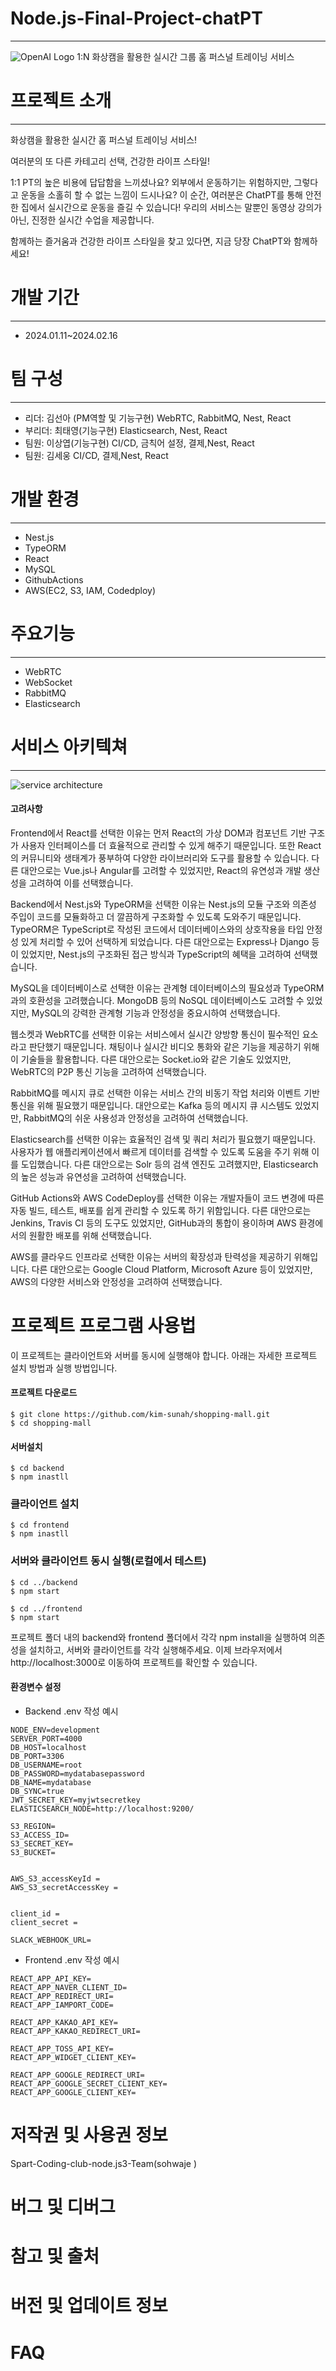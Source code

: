 # Node.js-Final-Project-chatPT
---
![OpenAI Logo](https://www.notion.so/B-2-2391c189623047378f2fb0ddae83b451?pvs=4#45176b5dcc84465d9c5b75fca1767be9)
1:N 화상캠을 활용한 실시간 그룹 홈 퍼스널 트레이닝 서비스 

# 프로젝트 소개 
---
화상캠을 활용한 실시간 홈 퍼스널 트레이닝 서비스!

여러분의 또 다른 카테고리 선택, 건강한 라이프 스타일!

1:1 PT의 높은 비용에 답답함을 느끼셨나요? 외부에서 운동하기는 위험하지만, 그렇다고 운동을 소홀히 할 수 없는 느낌이 드시나요? 이 순간, 여러분은 ChatPT를 통해 안전한 집에서 실시간으로 운동을 즐길 수 있습니다! 우리의 서비스는 말뿐인 동영상 강의가 아닌, 진정한 실시간 수업을 제공합니다.

함께하는 즐거움과 건강한 라이프 스타일을 찾고 있다면, 지금 당장 ChatPT와 함께하세요!

# 개발 기간 
---
* 2024.01.11~2024.02.16

# 팀 구성
---
* 리더: 김선아 (PM역할 및 기능구현)
WebRTC, RabbitMQ, Nest, React
* 부리더: 최태영(기능구현)
Elasticsearch, Nest, React 
* 팀원: 이상엽(기능구현)
CI/CD, 금칙어 설정, 결제,Nest, React
* 팀원: 김세웅
CI/CD, 결제,Nest, React

# 개발 환경 
---
* Nest.js
* TypeORM
* React
* MySQL
* GithubActions
* AWS(EC2, S3, IAM, Codedploy)

# 주요기능
---
* WebRTC
* WebSocket
* RabbitMQ
* Elasticsearch

# 서비스 아키텍쳐
---
![ service architecture](https://www.notion.so/B-2-2391c189623047378f2fb0ddae83b451?pvs=4#4a59a205d54c434284d4a5b8dce5b7d7)

#### 고려사항
Frontend에서 React를 선택한 이유는 먼저 React의 가상 DOM과 컴포넌트 기반 구조가 사용자 인터페이스를 더 효율적으로 관리할 수 있게 해주기 때문입니다. 또한 React의 커뮤니티와 생태계가 풍부하여 다양한 라이브러리와 도구를 활용할 수 있습니다. 다른 대안으로는 Vue.js나 Angular를 고려할 수 있었지만, React의 유연성과 개발 생산성을 고려하여 이를 선택했습니다.

Backend에서 Nest.js와 TypeORM을 선택한 이유는 Nest.js의 모듈 구조와 의존성 주입이 코드를 모듈화하고 더 깔끔하게 구조화할 수 있도록 도와주기 때문입니다. TypeORM은 TypeScript로 작성된 코드에서 데이터베이스와의 상호작용을 타입 안정성 있게 처리할 수 있어 선택하게 되었습니다. 다른 대안으로는 Express나 Django 등이 있었지만, Nest.js의 구조화된 접근 방식과 TypeScript의 혜택을 고려하여 선택했습니다.

MySQL을 데이터베이스로 선택한 이유는 관계형 데이터베이스의 필요성과 TypeORM과의 호환성을 고려했습니다. MongoDB 등의 NoSQL 데이터베이스도 고려할 수 있었지만, MySQL의 강력한 관계형 기능과 안정성을 중요시하여 선택했습니다.

웹소켓과 WebRTC를 선택한 이유는 서비스에서 실시간 양방향 통신이 필수적인 요소라고 판단했기 때문입니다. 채팅이나 실시간 비디오 통화와 같은 기능을 제공하기 위해 이 기술들을 활용합니다. 다른 대안으로는 Socket.io와 같은 기술도 있었지만, WebRTC의 P2P 통신 기능을 고려하여 선택했습니다.

RabbitMQ를 메시지 큐로 선택한 이유는 서비스 간의 비동기 작업 처리와 이벤트 기반 통신을 위해 필요했기 때문입니다. 대안으로는 Kafka 등의 메시지 큐 시스템도 있었지만, RabbitMQ의 쉬운 사용성과 안정성을 고려하여 선택했습니다.

Elasticsearch를 선택한 이유는 효율적인 검색 및 쿼리 처리가 필요했기 때문입니다. 사용자가 웹 애플리케이션에서 빠르게 데이터를 검색할 수 있도록 도움을 주기 위해 이를 도입했습니다. 다른 대안으로는 Solr 등의 검색 엔진도 고려했지만, Elasticsearch의 높은 성능과 유연성을 고려하여 선택했습니다.

GitHub Actions와 AWS CodeDeploy를 선택한 이유는 개발자들이 코드 변경에 따른 자동 빌드, 테스트, 배포를 쉽게 관리할 수 있도록 하기 위함입니다. 다른 대안으로는 Jenkins, Travis CI 등의 도구도 있었지만, GitHub과의 통합이 용이하며 AWS 환경에서의 원활한 배포를 위해 선택했습니다.

AWS를 클라우드 인프라로 선택한 이유는 서버의 확장성과 탄력성을 제공하기 위해입니다. 다른 대안으로는 Google Cloud Platform, Microsoft Azure 등이 있었지만, AWS의 다양한 서비스와 안정성을 고려하여 선택했습니다.

# 프로젝트 프로그램 사용법
이 프로젝트는 클라이언트와 서버를 동시에 실행해야 합니다. 아래는 자세한 프로젝트 설치 방법과 실행 방법입니다.
#### 프로젝트 다운로드
```
$ git clone https://github.com/kim-sunah/shopping-mall.git
$ cd shopping-mall
```
#### 서버설치
```
$ cd backend
$ npm inastll
```
### 클라이언트 설치
```
$ cd frontend
$ npm inastll
```
### 서버와 클라이언트 동시 실행(로컬에서 테스트)
```
$ cd ../backend
$ npm start
```
```
$ cd ../frontend
$ npm start
```
프로젝트 폴더 내의 backend와 frontend 폴더에서 각각 npm install을 실행하여 의존성을 설치하고, 서버와 클라이언트를 각각 실행해주세요.
이제 브라우저에서 http://localhost:3000로 이동하여 프로젝트를 확인할 수 있습니다. 

#### 환경변수 설정 
* Backend .env 작성 예시
```
NODE_ENV=development
SERVER_PORT=4000
DB_HOST=localhost
DB_PORT=3306
DB_USERNAME=root
DB_PASSWORD=mydatabasepassword
DB_NAME=mydatabase
DB_SYNC=true
JWT_SECRET_KEY=myjwtsecretkey
ELASTICSEARCH_NODE=http://localhost:9200/

S3_REGION=
S3_ACCESS_ID=
S3_SECRET_KEY=
S3_BUCKET=


AWS_S3_accessKeyId = 
AWS_S3_secretAccessKey = 


client_id =
client_secret = 

SLACK_WEBHOOK_URL=
```
* Frontend .env 작성 예시
```
REACT_APP_API_KEY=
REACT_APP_NAVER_CLIENT_ID=
REACT_APP_REDIRECT_URI=
REACT_APP_IAMPORT_CODE=

REACT_APP_KAKAO_API_KEY=
REACT_APP_KAKAO_REDIRECT_URI=

REACT_APP_TOSS_API_KEY= 
REACT_APP_WIDGET_CLIENT_KEY=

REACT_APP_GOOGLE_REDIRECT_URI=
REACT_APP_GOOGLE_SECRET_CLIENT_KEY=
REACT_APP_GOOGLE_CLIENT_KEY=
```

# 저작권 및 사용권 정보
Spart-Coding-club-node.js3-Team(sohwaje )

# 버그 및 디버그

# 참고 및 출처

# 버전 및 업데이트 정보

# FAQ

